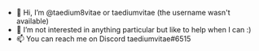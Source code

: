 - 👋 Hi, I’m @taedium8vitae or taediumvitae (the username wasn't available)
- 👀 I’m not interested in anything particular but like to help when I can :)
- 📫 You can reach me on Discord taediumvitae#6515

<!---
taedium8vitae/taedium8vitae is a ✨ special ✨ repository because its `README.md` (this file) appears on your GitHub profile.
You can click the Preview link to take a look at your changes.
--->
